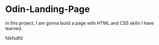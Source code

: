 # Odin-Landing-Page

In this project, I am gonna build a page with HTML and CSS skills I have learned.

fdsfsdfd